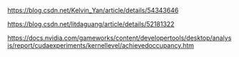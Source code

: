 https://blog.csdn.net/Kelvin_Yan/article/details/54343646

https://blog.csdn.net/litdaguang/article/details/52181322

https://docs.nvidia.com/gameworks/content/developertools/desktop/analysis/report/cudaexperiments/kernellevel/achievedoccupancy.htm

